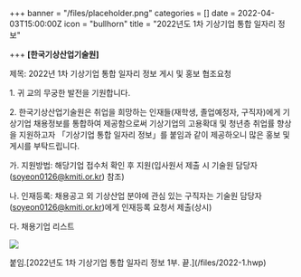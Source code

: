 +++
banner = "/files/placeholder.png"
categories = []
date = 2022-04-03T15:00:00Z
icon = "bullhorn"
title = "2022년도 1차 기상기업 통합 일자리 정보"

+++
**\[한국기상산업기술원\]**

제목: 2022년 1차 기상기업 통합 일자리 정보 게시 및 홍보 협조요청

1\. 귀 교의 무궁한 발전을 기원합니다.

2\. 한국기상산업기술원은 취업을 희망하는 인재들(재학생, 졸업예정자, 구직자)에게 기상기업 채용정보를 통합하여 제공함으로써 기상기업의 고용확대 및 청년층 취업률 향상을 지원하고자 「기상기업 통합 일자리 정보」를 붙임과 같이 제공하오니 많은 홍보 및 게시를 부탁드립니다.

가. 지원방법: 해당기업 접수처 확인 후 지원(입사원서 제출 시 기술원 담당자(soyeon0126@kmiti.or.kr) 참조)

나. 인재등록: 채용공고 외 기상산업 분야에 관심 있는 구직자는 기술원 담당자(soyeon0126@kmiti.or.kr)에게 인재등록 요청서 제출(상시)

다. 채용기업 리스트

![](/files/2022-1.png)

붙임.\[2022년도 1차 기상기업 통합 일자리 정보 1부. 끝.\](/files/2022-1.hwp)